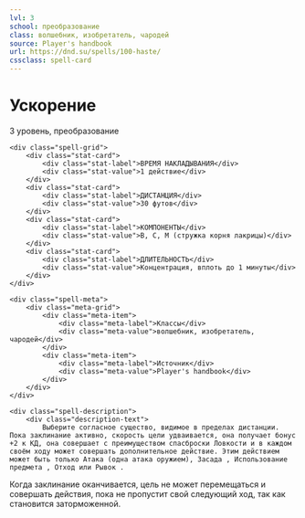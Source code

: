 ```yaml
---
lvl: 3
school: преобразование
class: волшебник, изобретатель, чародей
source: Player's handbook
url: https://dnd.su/spells/100-haste/
cssclass: spell-card
---
```


<div class="spell-container">
    <div class="spell-header">
        <h1 class="spell-name">Ускорение</h1>
        <div class="spell-level">3 уровень, преобразование</div>
    </div>
    
    <div class="spell-grid">
        <div class="stat-card">
            <div class="stat-label">ВРЕМЯ НАКЛАДЫВАНИЯ</div>
            <div class="stat-value">1 действие</div>
        </div>
        <div class="stat-card">
            <div class="stat-label">ДИСТАНЦИЯ</div>
            <div class="stat-value">30 футов</div>
        </div>
        <div class="stat-card">
            <div class="stat-label">КОМПОНЕНТЫ</div>
            <div class="stat-value">В, С, М (стружка корня лакрицы)</div>
        </div>
        <div class="stat-card">
            <div class="stat-label">ДЛИТЕЛЬНОСТЬ</div>
            <div class="stat-value">Концентрация, вплоть до 1 минуты</div>
        </div>
    </div>
    
    <div class="spell-meta">
        <div class="meta-grid">
            <div class="meta-item">
                <div class="meta-label">Классы</div>
                <div class="meta-value">волшебник, изобретатель, чародей</div>
            </div>
            <div class="meta-item">
                <div class="meta-label">Источник</div>
                <div class="meta-value">Player's handbook</div>
            </div>
        </div>
    </div>
    
    <div class="spell-description">
        <div class="description-text">
            Выберите согласное существо, видимое в пределах дистанции. Пока заклинание активно, скорость цели удваивается, она получает бонус +2 к КД, она совершает с преимуществом спасброски Ловкости и в каждом своём ходу может совершать дополнительное действие. Этим действием может быть только Атака (одна атака оружием), Засада , Использование предмета , Отход или Рывок .
Когда заклинание оканчивается, цель не может перемещаться и совершать действия, пока не пропустит свой следующий ход, так как становится заторможенной.
        </div>
    </div>
</div>